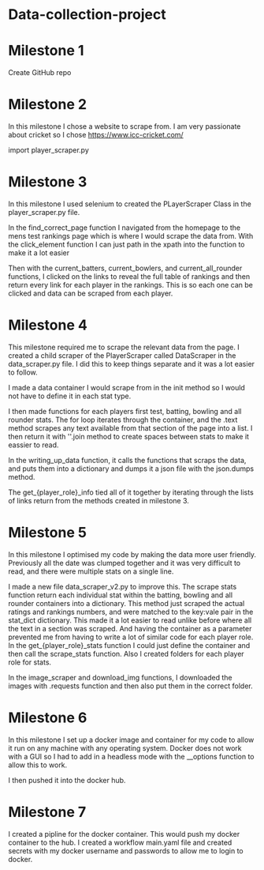 # Data-collection-project

# Milestone 1

Create GitHub repo


# Milestone 2

In this milestone I chose a website to scrape from. I am very passionate about cricket so I chose https://www.icc-cricket.com/

import player_scraper.py 

# Milestone 3

In this milestone I used selenium to created the PLayerScraper Class in the player_scraper.py file.

In the find_correct_page function I navigated from the homepage to the mens test rankings page which is where I would scrape the data from.
With the click_element function I can just path in the xpath into the function to make it a lot easier

Then with the current_batters, current_bowlers, and current_all_rounder functions, I clicked on the links to reveal the full table of rankings and then return every link for each player in the rankings. This is so each one can be clicked and data can be scraped from each player.



# Milestone 4

This milestone required me to scrape the relevant data from the page.
I created a child scraper of the PlayerScraper called DataScraper in the data_scraper.py file. I did this to keep things separate and it was a lot easier to follow.

I made a data container I would scrape from in the init method so I would not have to define it in each stat type.

I then made functions for each players first test, batting, bowling and all rounder stats. The for loop iterates through the container, and the .text method scrapes any text available from that section of the page into a list.
I then return it with ''.join method to create spaces between stats to make it eassier to read.

In the writing_up_data function, it calls the functions that scraps the data, and puts them into a dictionary and dumps it a json file with the json.dumps method.

The get_{player_role}_info tied all of it together by iterating through the lists of links return from the methods created in milestone 3.


# Milestone 5 

In this milestone I optimised my code by making the data more user friendly.
Previously all the date was clumped together and it was very difficult to read, and there were multiple stats on a single line.

I made a new file data_scraper_v2.py to improve this.
The scrape stats function return each individual stat within the batting, bowling and all rounder containers into a dictionary. This method just scraped the actual ratings and rankings numbers, and were matched to the key:vale pair in the stat_dict dictionary. 
This made it a lot easier to read unlike before where all the text in a section was scraped. 
And having the container as a parameter prevented me from having to write a lot of similar code for each player role. In the get_{player_role}_stats function I could just define the container and then call the scrape_stats function.
Also I created folders for each player role for stats.

In the image_scraper and download_img functions, I downloaded the images with .requests function and then also put them in the correct folder.



# Milestone 6

In this milestone I set up a docker image and container for my code to allow it run on any machine with any operating system. Docker does not work with a GUI so 
I had to add in a headless mode with the __options function to allow this to work.

I then pushed it into the docker hub.

# Milestone 7
I created a pipline for the docker container. This would push my docker container to the hub.
I created a workflow main.yaml file and created secrets with my docker username and passwords to allow me to login to docker.
